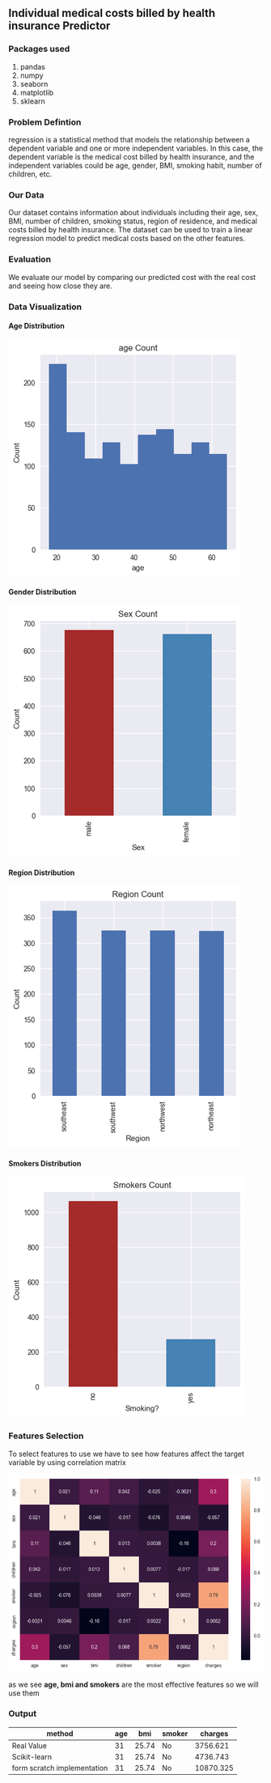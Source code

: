 ## Individual medical costs billed by health insurance Predictor
### Packages used
1. pandas
1. numpy
1. seaborn
1. matplotlib
1. sklearn

### Problem Defintion
regression is a statistical method that models the relationship between a dependent variable and one or more independent variables. In this case, the dependent variable is the medical cost billed by health insurance, and the independent variables could be age, gender, BMI, smoking habit, number of children, etc.

   
### Our Data
Our dataset contains information about individuals including their age, sex, BMI, number of children, smoking status, region of residence, and medical costs billed by health insurance. The dataset can be used to train a linear regression model to predict medical costs based on the other features.

### Evaluation
We evaluate our model by comparing our predicted cost with the real cost and seeing how close they are.
### Data Visualization
#### Age Distribution
![age dist](imgs/age-dist.png)
#### Gender Distribution
![age dist](imgs/gender-dist.png)
#### Region Distribution
![age dist](imgs/region-dist.png)
#### Smokers Distribution
![age dist](imgs/smokers-dist.png)

### Features Selection
To select features to use we have to see how features affect the target variable by using correlation matrix

![correlation matrix](imgs/Correlation.png)

as we see **age, bmi and smokers** are the most effective features so we will use them

### Output

| method | age | bmi | smoker | charges |
| ------ | --- | --- | ------ | ------- |
| Real Value | 31 | 25.74 | No | 3756.621 |
| Scikit-learn | 31 | 25.74 | No | 4736.743 |
| form scratch implementation | 31 | 25.74 | No | 10870.325 |

